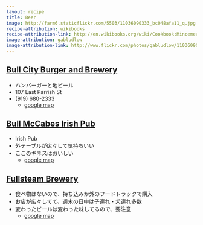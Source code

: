```yaml
---
layout: recipe
title: Beer
image: http://farm6.staticflickr.com/5503/11036090333_bc048afa11_q.jpg
recipe-attribution: wikibooks
recipe-attribution-link: http://en.wikibooks.org/wiki/Cookbook:Mincemeat
image-attribution: gabludlow
image-attribution-link: http://www.flickr.com/photos/gabludlow/11036090333/
---
```


## [Bull City Burger and Brewery](http://bullcityburgerandbrewery.com/Bull_City_Burger_and_Brewery/Home.html)
* ハンバーガーと地ビール
* 107 East Parrish St
* (919) 680-2333
    * [google map](https://maps.google.com/maps?q=Bull+City+Burger+and+Brewery&ie=UTF-8&ei=ARKEU87BG47hsATojoHwDQ&ved=0CAgQ_AUoAQ)


## [Bull McCabes Irish Pub](http://bullmccabesirishpub.com/) 
* Irish Pub
* 外テーブルが広々して気持ちいい
* ここのギネスはおいしい
    * [google map](https://www.google.com/maps/place/Bull+McCabes+Irish+Pub/@35.997294,-78.904998,15z/data=!4m2!3m1!1s0x0:0x98d03d65dbdbbb2c)


## [Fullsteam Brewery](http://www.fullsteam.ag/)
* 食べ物はないので、持ち込みか外のフードトラックで購入
* お店が広々してて、週末の日中は子連れ・犬連れ多数
* 変わったビールは変わった味してるので、要注意 
    * [google map](https://www.google.com/maps/place/Fullsteam+Brewery/@36.003098,-78.899636,15z/data=!4m2!3m1!1s0x0:0x47edae9df04c5466)

